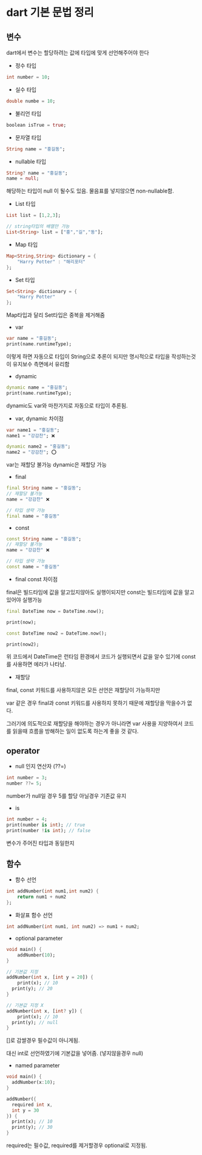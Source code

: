 # dart 기본 문법 정리

## 변수

dart에서 변수는 할당하려는 값에 타입에 맞게 선언해주어야 한다

- 정수 타입

```dart
int number = 10;
```

- 실수 타입

```dart
double numbe = 10;
```

- 불리언 타입

```dart
boolean isTrue = true;
```

- 문자열 타입

```dart
String name = "홍길동";
```

- nullable 타입

```dart
String? name = "홍길동";
name = null;
```
해당하는 타입이 null 이 될수도 있음.
물음표를 넣지않으면 non-nullable함.

- List 타입

```dart
List list = [1,2,3];

// string타입의 배열만 가능
List<String> list = ["홍","길","동"];
```

- Map 타입

```dart
Map<String,String> dictionary = {
	"Harry Potter" : "해리포터"
};
```

- Set 타입

```dart
Set<String> dictionary = {
	"Harry Potter"
};
```
Map타입과 달리 Set타입은 중복을 제거해줌

- var

```dart
var name = "홍길동";
print(name.runtimeType);
```
이렇게 하면 자동으로 타입이 String으로 추론이 되지만
명시적으로 타입을 작성하는것이 유지보수 측면에서 유리함

- dynamic

```dart
dynamic name = "홍길동";
print(name.runtimeType);
```
dynamic도 var와 마찬가지로 자동으로 타입이 추론됨.

- var, dynamic 차이점

```dart
var name1 = "홍길동";
name1 = "강감찬"; ❌

dynamic name2 = "홍길동";
name2 = "강감찬"; ⭕️

```
var는 재할당 불가능
dynamic은 재할당 가능

- final

```dart
final String name = "홍길동";
// 재할당 불가능
name = "강감찬" ❌

// 타입 생략 가능
final name = "홍길동"
```

- const

```dart
const String name = "홍길동";
// 재할당 불가능
name = "강감찬" ❌

// 타입 생략 가능
const name = "홍길동"
```

- final const 차이점

final은 빌드타임에 값을 알고있지않아도 실행이되지만
const는 빌드타임에 값을 알고있어야 실행가능

```dart
final DateTime now = DateTime.now();

print(now);

const DateTime now2 = DateTime.now();

print(now2);

```
위 코드에서 DateTime은 런타임 환경에서 코드가 실행되면서 값을 알수 있기에 
const를 사용하면 에러가 나타남.

- 재할당

final, const 키워드를 사용하지않은 모든 선언은 재할당이 가능하지만

var 같은 경우 final과 const 키워드를 사용하지 못하기 때문에 재할당을 막을수가 없다.

그러기에 의도적으로 재할당을 해야하는 경우가 아니라면 var 사용을 지양하여서 코드를 읽을때 흐름을 방해하는 일이 없도록 하는게 좋을 것 같다.

## operator
- null 인지 연산자 (??=)

```dart
int number = 3;
number ??= 5;
```

number가 null일 경우 5를 할당 아닐경우 기존값 유지

- is

```dart
int number = 4;
print(number is int); // true
print(number !is int); // false
```

변수가 주어진 타입과 동일한지

## 함수 
- 함수 선언

```dart
int addNumber(int num1,int num2) {
	return num1 + num2
};
```

- 화살표 함수 선언

```dart
int addNumber(int num1, int num2) => num1 + num2;
```

- optional parameter

```dart
void main() {
	addNumber(10);
}

// 기본값 지정
addNumber(int x, [int y = 20]) {
	print(x); // 10
  print(y); // 20
}

// 기본값 지정 X
addNumber(int x, [int? y]) {
	print(x); // 10
  print(y); // null
}
```

[]로 감쌀경우 필수값이 아니게됨.

대신 int로 선언하였기에 기본값을 넣어줌. (넣지않을경우 null)

- named parameter

```dart
void main() {
  addNumber(x:10);
}

addNumber({
  required int x,
  int y = 30
}) {
  print(x); // 10
  print(y); // 30
}
```

required는 필수값, required를 제거할경우 optional로 지정됨.
